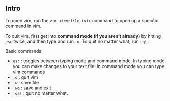## Intro

To open vim, run the `vim <textfile.txt>` command to open up a specific command in vim.

To quit vim, first get into **command mode (**if you aren’t already**)** by hitting `esc` twice, and then type and run `:q`. To quit no matter what, run `:q!` .

Basic commands:

- `esc` : toggles between typing mode and command mode. In typing mode you can make changes to your text file. In command mode you can type vim commands
- `:q` : quit vim
- `:w` : save file
- `:wq` : save and exit
- `:qa!` : quit no matter what.